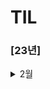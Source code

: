 # TIL

### [23년]

<details> 
<summary> 2월 </summary>
- 23일

  - SOLID 

  - Frame vs Bound

  - 실제 디바이스가 없을 경우 개발 환경에서 할 수 있는 것과 없는 것을 설명

  - TabBarController에서 NavigationItem 사용방법

</details>